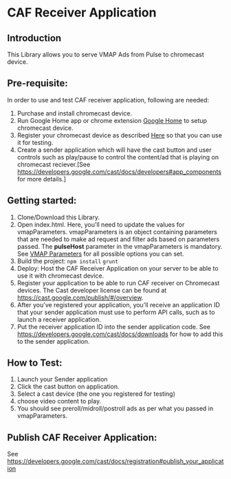 # CAF Receiver Application

## Introduction
This Library allows you to serve VMAP Ads from Pulse to chromecast device.

## Pre-requisite:
In order to use and test CAF receiver application, following are needed:
1. Purchase and install chromecast device.
2. Run Google Home app or chrome extension [Google Home](https://www.google.com/chromecast/setup/) to setup chromecast device.
3. Register your chromecast device as described [Here](https://developers.google.com/cast/docs/registration#devices) so that you can use it for testing.
4. Create a sender application which will have the cast button and user controls such as play/pause to control the content/ad that is playing on chromecast reciever.[See https://developers.google.com/cast/docs/developers#app_components for more details.]


## Getting started:
1. Clone/Download this Library.
2. Open index.html. Here, you'll need to update the values for vmapParameters. vmapParameters is an object containing parameters that are needed to make ad request and filter ads based on parameters passed.
The **pulseHost** parameter in the vmapParameters is mandatory. See [VMAP Parameters](docs/vmap-parameters.md) for all possible options you can set.
3. Build the project:
    `npm install`
    `grunt`
4. Deploy:
Host the CAF Receiver Application on your server to be able to use it with chromecast device.
5. Register your application to be able to run CAF receiver on Chromecast devices. The Cast developer license can be found at https://cast.google.com/publish/#/overview.
6. After you've registered your application, you'll receive an application ID that your sender application must use to perform API calls, such as to launch a receiver application.
7. Put the receiver application ID into the sender application code. See https://developers.google.com/cast/docs/downloads for how to add this to the sender application.

## How to Test:
1. Launch your Sender application
2. Click the cast button on application.
3. Select a cast device (the one you registered for testing)
4. choose video content to play.
5. You should see preroll/midroll/postroll ads as per what you passed in vmapParameters.

## Publish CAF Receiver Application:
See https://developers.google.com/cast/docs/registration#publish_your_application

